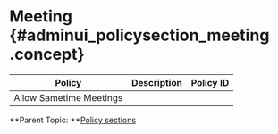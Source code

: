 # Meeting {#adminui_policysection_meeting .concept}

|Policy|Description|Policy ID|
|------|-----------|---------|
|Allow Sametime Meetings| | |

**Parent Topic:  **[Policy sections](adminui_policy_sections.md)

